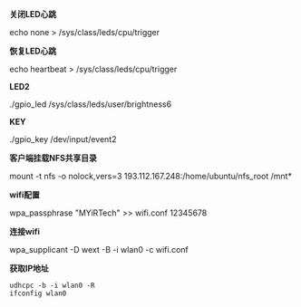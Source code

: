 **关闭LED心跳**  

  echo none > /sys/class/leds/cpu/trigger

**恢复LED心跳** 

  echo heartbeat > /sys/class/leds/cpu/trigger

**LED2** 

 ./gpio_led /sys/class/leds/user/brightness6

**KEY**  

 ./gpio_key /dev/input/event2

**客户端挂载NFS共享目录**  

  mount -t nfs -o nolock,vers=3 193.112.167.248:/home/ubuntu/nfs_root /mnt*


**wifi配置** 

  wpa_passphrase "MYiRTech" >> wifi.conf
  12345678

**连接wifi**  

  wpa_supplicant -D wext -B -i wlan0 -c wifi.conf

**获取IP地址**  

	udhcpc -b -i wlan0 -R
	ifconfig wlan0

